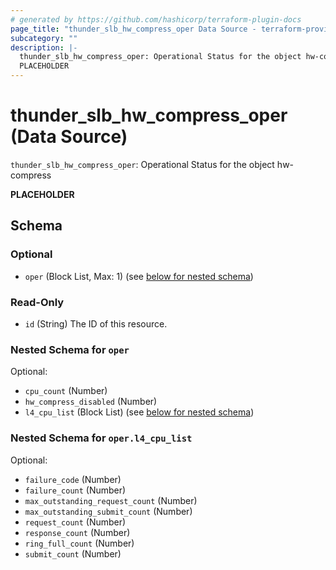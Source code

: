 ```yaml
---
# generated by https://github.com/hashicorp/terraform-plugin-docs
page_title: "thunder_slb_hw_compress_oper Data Source - terraform-provider-thunder"
subcategory: ""
description: |-
  thunder_slb_hw_compress_oper: Operational Status for the object hw-compress
  PLACEHOLDER
---
```


# thunder_slb_hw_compress_oper (Data Source)

`thunder_slb_hw_compress_oper`: Operational Status for the object hw-compress

__PLACEHOLDER__



<!-- schema generated by tfplugindocs -->
## Schema

### Optional

- `oper` (Block List, Max: 1) (see [below for nested schema](#nestedblock--oper))

### Read-Only

- `id` (String) The ID of this resource.

<a id="nestedblock--oper"></a>
### Nested Schema for `oper`

Optional:

- `cpu_count` (Number)
- `hw_compress_disabled` (Number)
- `l4_cpu_list` (Block List) (see [below for nested schema](#nestedblock--oper--l4_cpu_list))

<a id="nestedblock--oper--l4_cpu_list"></a>
### Nested Schema for `oper.l4_cpu_list`

Optional:

- `failure_code` (Number)
- `failure_count` (Number)
- `max_outstanding_request_count` (Number)
- `max_outstanding_submit_count` (Number)
- `request_count` (Number)
- `response_count` (Number)
- `ring_full_count` (Number)
- `submit_count` (Number)


